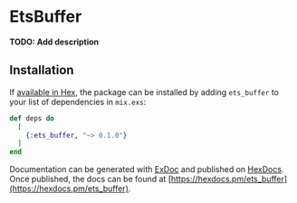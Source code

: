 # EtsBuffer

**TODO: Add description**

## Installation

If [available in Hex](https://hex.pm/docs/publish), the package can be installed
by adding `ets_buffer` to your list of dependencies in `mix.exs`:

```elixir
def deps do
  [
    {:ets_buffer, "~> 0.1.0"}
  ]
end
```

Documentation can be generated with [ExDoc](https://github.com/elixir-lang/ex_doc)
and published on [HexDocs](https://hexdocs.pm). Once published, the docs can
be found at [https://hexdocs.pm/ets_buffer](https://hexdocs.pm/ets_buffer).

